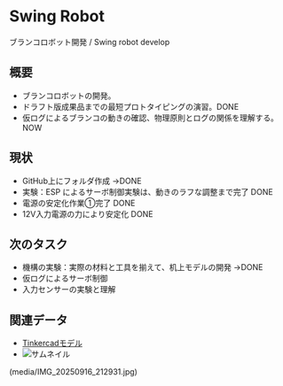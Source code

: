 # Swing Robot
ブランコロボット開発 / Swing robot develop

## 概要
- ブランコロボットの開発。  
- ドラフト版成果品までの最短プロトタイピングの演習。DONE
- 仮ログによるブランコの動きの確認、物理原則とログの関係を理解する。NOW  

## 現状
- GitHub上にフォルダ作成 →DONE
- 実験：ESP によるサーボ制御実験は、動きのラフな調整まで完了 DONE
- 電源の安定化作業①完了 DONE
- 12V入力電源の力により安定化 DONE

## 次のタスク
- 機構の実験：実際の材料と工具を揃えて、机上モデルの開発 →DONE
- 仮ログによるサーボ制御
- 入力センサーの実験と理解

## 関連データ
- [Tinkercadモデル](models/swing_v1.stl)  
- ![サムネイル](media/IMG_20250916_212931.jpg)

(media/IMG_20250916_212931.jpg)
